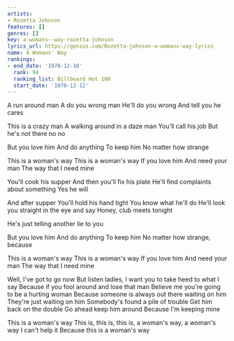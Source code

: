 ```yaml
---
artists:
- Rozetta Johnson
features: []
genres: []
key: a-womans--way-rozetta-johnson
lyrics_url: https://genius.com/Rozetta-johnson-a-womans-way-lyrics
name: A Womans' Way
rankings:
- end_date: '1970-12-18'
  rank: 94
  ranking_list: Billboard Hot 100
  start_date: '1970-12-12'
---
```

A run around man
A do you wrong man
He'll do you wrong
And tell you he cares

This is a crazy man
A walking around in a daze man
You'll call his job
But he's not there no no

But you love him
And do anything
To keep him
No matter how strange

This is a woman's way
This is a woman's way
If you love him
And need your man
The way that I need mine

You'll cook his supper
And then you'll fix his plate
He'll find complaints about something
Yes he will

And after supper
You'll hold his hand tight
You know what he'll do
He'll look you straight in the eye and say
Honey, club meets tonight

He's just telling another lie to you

But you love him
And do anything
To keep him
No matter how strange, because

This is a woman's way
This is a woman's way
If you love him
And need your man
The way that I need mine

Well, I've got to go now
But listen ladies, I want you to take heed to what I say
Because if you fool around and lose that man
Believe me you're going to be a hurting woman
Because someone is always out there waiting on him
They're just waiting on him
Somebody's found a pile of trouble
Get him back on the double
Go ahead keep him around
Because I'm keeping mine

This is a woman's way
This is, this is, this is, a woman's way, a woman's way
I can't help it
Because this is a woman's way
